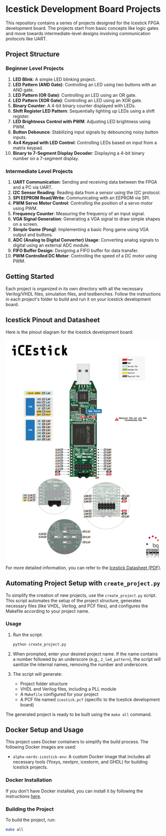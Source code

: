 # Icestick Development Board Projects

This repository contains a series of projects designed for the Icestick FPGA development board. The projects start from basic concepts like logic gates and move towards intermediate-level designs involving communication protocols like UART.

## Project Structure

### Beginner Level Projects

1. **LED Blink**: A simple LED blinking project.
2. **LED Pattern (AND Gate)**: Controlling an LED using two buttons with an AND gate.
3. **LED Pattern (OR Gate)**: Controlling an LED using an OR gate.
4. **LED Pattern (XOR Gate)**: Controlling an LED using an XOR gate.
5. **Binary Counter**: A 4-bit binary counter displayed with LEDs.
6. **Shift Register LED Pattern**: Sequentially lighting up LEDs using a shift register.
7. **LED Brightness Control with PWM**: Adjusting LED brightness using PWM.
8. **Button Debounce**: Stabilizing input signals by debouncing noisy button inputs.
9. **4x4 Keypad with LED Control**: Controlling LEDs based on input from a matrix keypad.
10. **Binary to 7-Segment Display Decoder**: Displaying a 4-bit binary number on a 7-segment display.

### Intermediate Level Projects

1. **UART Communication**: Sending and receiving data between the FPGA and a PC via UART.
2. **I2C Sensor Reading**: Reading data from a sensor using the I2C protocol.
3. **SPI EEPROM Read/Write**: Communicating with an EEPROM via SPI.
4. **PWM Servo Motor Control**: Controlling the position of a servo motor using PWM.
5. **Frequency Counter**: Measuring the frequency of an input signal.
6. **VGA Signal Generation**: Generating a VGA signal to draw simple shapes on a screen.
7. **Simple Game (Pong)**: Implementing a basic Pong game using VGA output and buttons.
8. **ADC (Analog to Digital Converter) Usage**: Converting analog signals to digital using an external ADC module.
9. **FIFO Buffer Design**: Designing a FIFO buffer for data transfer.
10. **PWM Controlled DC Motor**: Controlling the speed of a DC motor using PWM.

## Getting Started

Each project is organized in its own directory with all the necessary Verilog/VHDL files, simulation files, and testbenches. Follow the instructions in each project's folder to build and run it on your Icestick development board.

## Icestick Pinout and Datasheet

Here is the pinout diagram for the Icestick development board:

![Icestick Pinout](icestick_pinout.png)

For more detailed information, you can refer to the [Icestick Datasheet (PDF)](icestick.pdf).

## Automating Project Setup with `create_project.py`

To simplify the creation of new projects, use the `create_project.py` script. This script automates the setup of the project structure, generates necessary files (like VHDL, Verilog, and PCF files), and configures the Makefile according to your project name.

### Usage

1. Run the script:
    ```bash
    python create_project.py
    ```

2. When prompted, enter your desired project name. If the name contains a number followed by an underscore (e.g., `2_led_pattern`), the script will sanitize the internal names, removing the number and underscore.

3. The script will generate:
    - Project folder structure
    - VHDL and Verilog files, including a PLL module
    - A `Makefile` configured for your project
    - A PCF file named `icestick.pcf` (specific to the Icestick development board)

The generated project is ready to be built using the `make all` command.

## Docker Setup and Usage

This project uses Docker containers to simplify the build process. The following Docker images are used:

- `alpha-nerds-icestick-env`: A custom Docker image that includes all necessary tools (Yosys, nextpnr, icestorm, and GHDL) for building Icestick projects.

### Docker Installation

If you don't have Docker installed, you can install it by following the instructions [here](https://docs.docker.com/get-docker/).

### Building the Project

To build the project, run:

```bash
make all
```